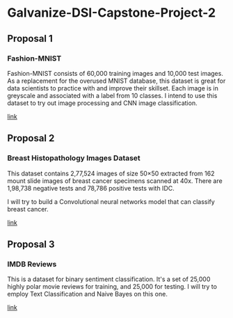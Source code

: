 # Galvanize-DSI-Capstone-Project-2

## Proposal 1
### Fashion-MNIST

Fashion-MNIST consists of 60,000 training images and 10,000 test images. As a replacement for the overused MNIST database, this dataset is great for data scientists to practice with and improve their skillset. Each image is in greyscale and associated with a label from 10 classes. I intend to use this dataset to try out image processing and CNN image classification. 

[link](https://github.com/zalandoresearch/fashion-mnist)


## Proposal 2
### Breast Histopathology Images Dataset

This dataset contains 2,77,524 images of size 50×50 extracted from 162 mount slide images of breast cancer specimens scanned at 40x. There are 1,98,738 negative tests and 78,786 positive tests with IDC.

I will try to build a Convolutional neural networks model that can classify breast cancer. 

[link](https://www.kaggle.com/paultimothymooney/breast-histopathology-images)

## Proposal 3
### IMDB Reviews

This is a dataset for binary sentiment classification. It's a set of 25,000 highly polar movie reviews for training, and 25,000 for testing. I will try to employ Text Classification and Naive Bayes on this one.

[link](http://ai.stanford.edu/~amaas/data/sentiment/)
